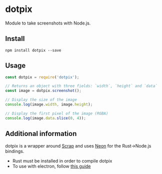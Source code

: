 # dotpix

Module to take screenshots with Node.js.

## Install

```
npm install dotpix --save
```

## Usage

```js
const dotpix = require('dotpix');

// Returns an object with three fields: `width`, `height` and `data`
const image = dotpix.screenshot();

// Display the size of the image
console.log(image.width, image.height);

// Display the first pixel of the image (RGBA)
console.log(image.data.slice(0, 4));
```

## Additional information

dotpix is a wrapper around [Scrap](https://github.com/quadrupleslap/scrap) and uses [Neon](https://github.com/neon-bindings/neon) for the Rust->Node.js bindings.

- Rust must be installed in order to compile dotpix
- To use with electron, follow [this guide](https://neon-bindings.com/docs/electron-apps)
